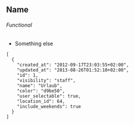 ## Name 
###### Functional
* Something else


```
[
  {
    "created_at": "2012-09-17T23:03:55+02:00",
    "updated_at": "2013-08-26T01:52:10+02:00",
    "id": 1,
    "visibility": "staff",
    "name": "Urlaub",
    "color": "d9be50",
    "user_selectable": true,
    "location_id": 64,
    "include_weekends": true
  }
]

```